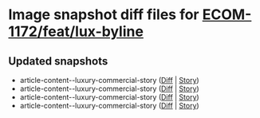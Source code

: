 # Image snapshot diff files for [ECOM-1172/feat/lux-byline](git@github.com:brightsitesconsulting/independent-web/pull/8976)

## Updated snapshots
- article-content--luxury-commercial-story ([Diff](./article-content--luxury-commercial-story-768x1024-diff.png) | [Story](https://raw.githack.com/Independent-Digital-News-and-Media-Ltd/indy-branch-review/PR-8976-sb/index.html?path=/story/article-content--luxury-commercial-story))
- article-content--luxury-commercial-story ([Diff](./article-content--luxury-commercial-story-425x700-diff.png) | [Story](https://raw.githack.com/Independent-Digital-News-and-Media-Ltd/indy-branch-review/PR-8976-sb/index.html?path=/story/article-content--luxury-commercial-story))
- article-content--luxury-commercial-story ([Diff](./article-content--luxury-commercial-story-1600x900-diff.png) | [Story](https://raw.githack.com/Independent-Digital-News-and-Media-Ltd/indy-branch-review/PR-8976-sb/index.html?path=/story/article-content--luxury-commercial-story))
- article-content--luxury-commercial-story ([Diff](./article-content--luxury-commercial-story-1024x768-diff.png) | [Story](https://raw.githack.com/Independent-Digital-News-and-Media-Ltd/indy-branch-review/PR-8976-sb/index.html?path=/story/article-content--luxury-commercial-story))

